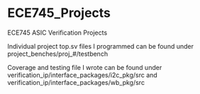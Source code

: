 # ECE745_Projects
ECE745 ASIC Verification Projects

Individual project top.sv files I programmed can be found under project_benches/proj_#/testbench

Coverage and testing file I wrote can be found under verification_ip/interface_packages/i2c_pkg/src and verification_ip/interface_packages/wb_pkg/src
